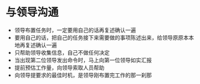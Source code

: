 # 与领导沟通
- 领导布置任务时，一定要用自己的话再复述确认一遍
- 要用自己的话，把自己的任务接下来需要做的事项陈述出来，给领导原原本本地再复述确认一遍
- 只帮助领导收集信息，自己不做任何决定
- 当出现第二位领导发出命令时，马上向第一位领导如实汇报
- 提前预估工作量，向领导索取人员帮助
- 向领导提要求的最佳时机，是领导刚布置完工作的那一刹那
